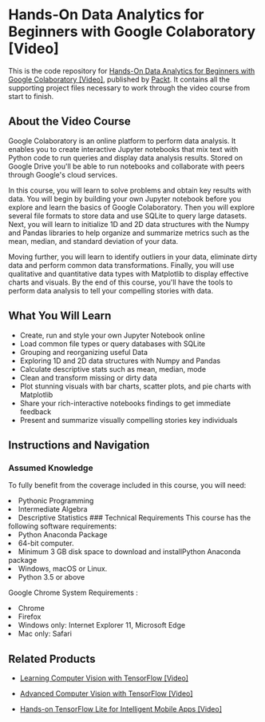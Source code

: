 # Hands-On Data Analytics for Beginners with Google Colaboratory [Video]
This is the code repository for [Hands-On Data Analytics for Beginners with Google Colaboratory [Video]](https://www.packtpub.com/business/hands-data-analytics-beginners-google-colaboratory-video?utm_source=github&utm_medium=repository&utm_campaign=9781788993104), published by [Packt](https://www.packtpub.com/?utm_source=github). It contains all the supporting project files necessary to work through the video course from start to finish.
## About the Video Course
Google Colaboratory is an online platform to perform data analysis. It enables you to create interactive Jupyter notebooks that mix text with Python code to run queries and display data analysis results. Stored on Google Drive you'll be able to run notebooks and collaborate with peers through Google's cloud services.

In this course, you will learn to solve problems and obtain key results with data. You will begin by building your own Jupyter notebook before you explore and learn the basics of Google Colaboratory. Then you will explore several file formats to store data and use SQLite to query large datasets. Next, you will learn to initialize 1D and 2D data structures with the Numpy and Pandas libraries to help organize and summarize metrics such as the mean, median, and standard deviation of your data.

Moving further, you will learn to identify outliers in your data, eliminate dirty data and perform common data transformations. Finally, you will use qualitative and quantitative data types with Matplotlib to display effective charts and visuals. By the end of this course, you'll have the tools to perform data analysis to tell your compelling stories with data.

<H2>What You Will Learn</H2>
<DIV class=book-info-will-learn-text>
<UL>
<LI>Create, run and style your own Jupyter Notebook online 
<LI>Load common file types or query databases with SQLite 
<LI>Grouping and reorganizing useful Data 
<LI>Exploring 1D and 2D data structures with Numpy and Pandas 
<LI>Calculate descriptive stats such as mean, median, mode 
<LI>Clean and transform missing or dirty data 
<LI>Plot stunning visuals with bar charts, scatter plots, and pie charts with Matplotlib 
<LI>Share your rich-interactive notebooks findings to get immediate feedback 
<LI>Present and summarize visually compelling stories key individuals </LI></UL></DIV>

## Instructions and Navigation
### Assumed Knowledge
To fully benefit from the coverage included in this course, you will need:<br/>
<LI>Pythonic Programming 
<LI>Intermediate Algebra
<LI>Descriptive Statistics
### Technical Requirements
This course has the following software requirements:<br/>
<LI>Python Anaconda Package
<LI>64-bit computer.
<LI>Minimum 3 GB disk space to download and installPython Anaconda package
<LI>Windows, macOS or Linux.
<LI>Python​ ​3.5 or above

Google Chrome System Requirements :
<LI>Chrome
<LI>Firefox
<LI>Windows only: Internet Explorer 11, Microsoft Edge
<LI>Mac only: Safari

## Related Products
* [Learning Computer Vision with TensorFlow [Video]](https://www.packtpub.com/big-data-and-business-intelligence/learning-computer-vision-tensorflow-video?utm_source=github&utm_medium=repository&utm_campaign=9781788292573)

* [Advanced Computer Vision with TensorFlow [Video]](https://www.packtpub.com/application-development/advanced-computer-vision-tensorflow-video?utm_source=github&utm_medium=repository&utm_campaign=9781788479448)

* [Hands-on TensorFlow Lite for Intelligent Mobile Apps [Video]](https://www.packtpub.com/application-development/hands-tensorflow-lite-intelligent-mobile-apps-video?utm_source=github&utm_medium=repository&utm_campaign=9781788990677)

